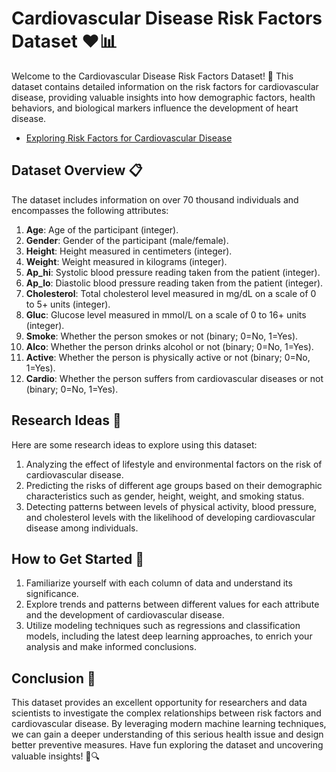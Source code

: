 # Cardiovascular Disease Risk Factors Dataset ❤️📊

Welcome to the Cardiovascular Disease Risk Factors Dataset! 🎉 This dataset contains detailed information on the risk factors for cardiovascular disease, providing valuable insights into how demographic factors, health behaviors, and biological markers influence the development of heart disease.

- [Exploring Risk Factors for Cardiovascular Disease](https://www.kaggle.com/datasets/thedevastator/exploring-risk-factors-for-cardiovascular-diseas)

## Dataset Overview 📋

The dataset includes information on over 70 thousand individuals and encompasses the following attributes:

1. **Age**: Age of the participant (integer).
2. **Gender**: Gender of the participant (male/female).
3. **Height**: Height measured in centimeters (integer).
4. **Weight**: Weight measured in kilograms (integer).
5. **Ap_hi**: Systolic blood pressure reading taken from the patient (integer).
6. **Ap_lo**: Diastolic blood pressure reading taken from the patient (integer).
7. **Cholesterol**: Total cholesterol level measured in mg/dL on a scale of 0 to 5+ units (integer).
8. **Gluc**: Glucose level measured in mmol/L on a scale of 0 to 16+ units (integer).
9. **Smoke**: Whether the person smokes or not (binary; 0=No, 1=Yes).
10. **Alco**: Whether the person drinks alcohol or not (binary; 0=No, 1=Yes).
11. **Active**: Whether the person is physically active or not (binary; 0=No, 1=Yes).
12. **Cardio**: Whether the person suffers from cardiovascular diseases or not (binary; 0=No, 1=Yes).

## Research Ideas 🤔

Here are some research ideas to explore using this dataset:

1. Analyzing the effect of lifestyle and environmental factors on the risk of cardiovascular disease.
2. Predicting the risks of different age groups based on their demographic characteristics such as gender, height, weight, and smoking status.
3. Detecting patterns between levels of physical activity, blood pressure, and cholesterol levels with the likelihood of developing cardiovascular disease among individuals.

## How to Get Started 🚀

1. Familiarize yourself with each column of data and understand its significance.
2. Explore trends and patterns between different values for each attribute and the development of cardiovascular disease.
3. Utilize modeling techniques such as regressions and classification models, including the latest deep learning approaches, to enrich your analysis and make informed conclusions.

## Conclusion 📝

This dataset provides an excellent opportunity for researchers and data scientists to investigate the complex relationships between risk factors and cardiovascular disease. By leveraging modern machine learning techniques, we can gain a deeper understanding of this serious health issue and design better preventive measures. Have fun exploring the dataset and uncovering valuable insights! 🌟🔍
